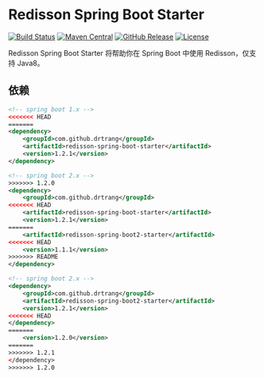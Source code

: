 # Redisson Spring Boot Starter

[![Build Status](https://img.shields.io/travis/drtrang/redisson-spring-boot/master.svg?style=flat-square)](https://www.travis-ci.org/drtrang/redisson-spring-boot)
[![Maven Central](https://img.shields.io/maven-central/v/com.github.drtrang/redisson-spring-boot.svg?style=flat-square)](https://maven-badges.herokuapp.com/maven-central/com.github.drtrang/redisson-spring-boot)
[![GitHub Release](https://img.shields.io/github/release/drtrang/redisson-spring-boot.svg?style=flat-square)](https://github.com/drtrang/redisson-spring-boot/releases)
[![License](http://img.shields.io/badge/license-apache%202-blue.svg?style=flat-square)](http://www.apache.org/licenses/LICENSE-2.0)

Redisson Spring Boot Starter 将帮助你在 Spring Boot 中使用 Redisson，仅支持 Java8。

## 依赖
```xml
<!-- spring boot 1.x -->
<<<<<<< HEAD
=======
<dependency>
    <groupId>com.github.drtrang</groupId>
    <artifactId>redisson-spring-boot-starter</artifactId>
    <version>1.2.1</version>
</dependency>

<!-- spring boot 2.x -->
>>>>>>> 1.2.0
<dependency>
    <groupId>com.github.drtrang</groupId>
<<<<<<< HEAD
    <artifactId>redisson-spring-boot-starter</artifactId>
    <version>1.2.1</version>
=======
    <artifactId>redisson-spring-boot2-starter</artifactId>
<<<<<<< HEAD
    <version>1.1.1</version>
>>>>>>> README
</dependency>

<!-- spring boot 2.x -->
<dependency>
    <groupId>com.github.drtrang</groupId>
    <artifactId>redisson-spring-boot2-starter</artifactId>
    <version>1.2.1</version>
<<<<<<< HEAD
</dependency>
=======
    <version>1.2.0</version>
=======
>>>>>>> 1.2.1
</dependency>
>>>>>>> 1.2.0
```